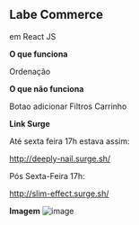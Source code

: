 ## Labe Commerce ##
em React JS

				




**O que funciona**

Ordenação

**O que não funciona**

Botao adicionar
Filtros
Carrinho

**Link Surge**

Até sexta feira 17h estava assim:

http://deeply-nail.surge.sh/

Pós Sexta-Feira 17h:

http://slim-effect.surge.sh/

**Imagem**
![image](https://user-images.githubusercontent.com/79425709/118422503-bb168980-b699-11eb-92ed-e127ed725ae0.png)
